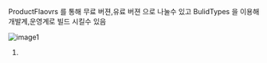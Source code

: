 ProductFlaovrs 를 통해 무료 버젼,유료 버젼 으로 나눌수 있고 BulidTypes 을 이용해 개발계,운영계로 빌드 시킬수 있음

![image1](https://user-images.githubusercontent.com/28819051/139783297-f29367bc-6fd6-4f47-9952-e7c349659802.jpg)


1.

